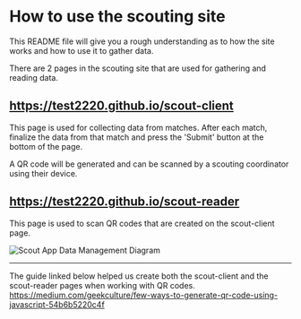 # How to use the scouting site


This README file will give you a rough understanding as to how the site works and how to use it to gather data.

There are 2 pages in the scouting site that are used for gathering and reading data.

## https://test2220.github.io/scout-client


This page is used for collecting data from matches. After each match, finalize the data from that match and press the 'Submit' button at the bottom of the page.

A QR code will be generated and can be scanned by a scouting coordinator using their device.

## https://test2220.github.io/scout-reader


This page is used to scan QR codes that are created on the scout-client page.



![Scout App Data Management Diagram](https://github.com/Test2220/scout-client/assets/87047924/190dd059-6396-40c4-bd1b-5d8006e88f82)

---
The guide linked below helped us create both the scout-client and the scout-reader pages when working with QR codes.
https://medium.com/geekculture/few-ways-to-generate-qr-code-using-javascript-54b6b5220c4f



